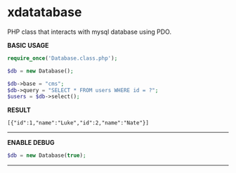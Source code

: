 # xdatatabase
PHP class that interacts with mysql database using PDO.

**BASIC USAGE**
````php
require_once('Database.class.php');

$db = new Database();

$db->base = "cms";
$db->query = "SELECT * FROM users WHERE id = ?";
$users = $db->select();
````

**RESULT**
````
[{"id":1,"name":"Luke","id":2,"name":"Nate"}]
````

------------------------------------------------------------------------------------------------------

**ENABLE DEBUG**
````php
$db = new Database(true);
````

------------------------------------------------------------------------------------------------------
